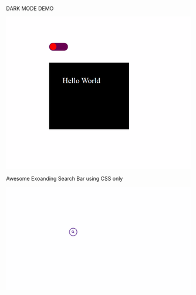 DARK MODE DEMO



![Micro_Interactions](Demo/dark.gif)



Awesome Exoanding Search Bar using CSS only



![Micro_Interactions](Demo/Text.gif)
